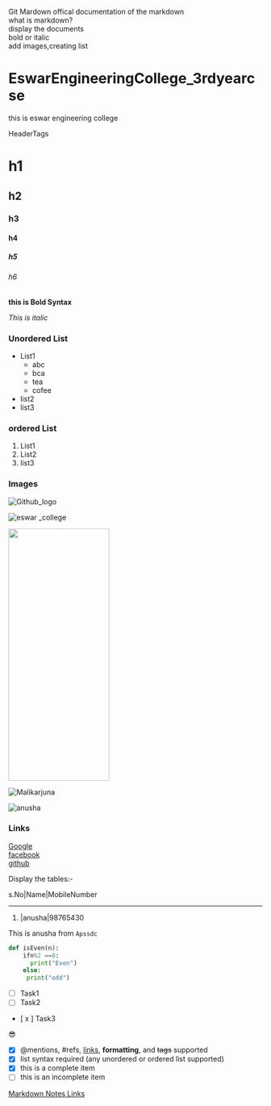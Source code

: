 
Git Mardown 
offical documentation of the markdown<br>
what is markdown?<br>
display the documents<br>
bold or italic<br>
add images,creating list<br>

# EswarEngineeringCollege_3rdyearcse

this is eswar engineering college

HeaderTags
# h1
## h2
### h3
#### h4
##### h5
###### h6

**this is Bold Syntax**

*This is italic*

### Unordered List
* List1
   * abc
   * bca
   * tea
   * cofee
* list2
* list3
### ordered List
1. List1
2. List2
3. list3

### Images
![Github_logo](https://git-scm.com/images/logos/1color-darkbg@2x.png)

![eswar _college](https://media.glassdoor.com/sqll/924876/sri-eshwar-college-of-engineering-squarelogo-1469453894898.png)

<img src="https://media.glassdoor.com/sqll/924876/sri-eshwar-college-of-engineering-squarelogo-1469453894898.png" height=500px width=200px>

![Malikarjuna](https://img.collegedekhocdn.com/media/img/institute/crawled_images/1_uXBfZUa.jpg?tr=w-250,h-150)

![anusha](https://p.kindpng.com/picc/s/335-3354259_narasaraopeta-engineering-college-lagoa-do-fogo-hd-png.png)


### Links

[Google](https://www.google.com)<br>
[facebook](https://www.facebook.com)<br>
[github](https://www.github.com)<br>

Display the tables:-

s.No|Name|MobileNumber
---- ---- ------------
1.  |anusha|98765430


This is anusha from `Apssdc`


```python
def isEven(n):
    ifn%2 ==0:
      print("Even")
    else:
     print("odd")
 ```
- [ ] Task1
- [ ] Task2
- [ x ] Task3

:sunglasses:

- [x] @mentions, #refs, [links](), **formatting**, and <del>tags</del> supported
- [x] list syntax required (any unordered or ordered list supported)
- [x] this is a complete item
- [ ] this is an incomplete item

[Markdown Notes Links](https://guides.github.com/features/mastering-markdown/)











